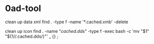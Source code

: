 # 0ad-tool


clean up data xml
find . -type f -name '*.cached.xmb' -delete


clean up icon 
find . -name "*cached.dds*" -type f -exec bash -c 'mv "$1" "${1//.cached.dds/}"' _ {} \;

